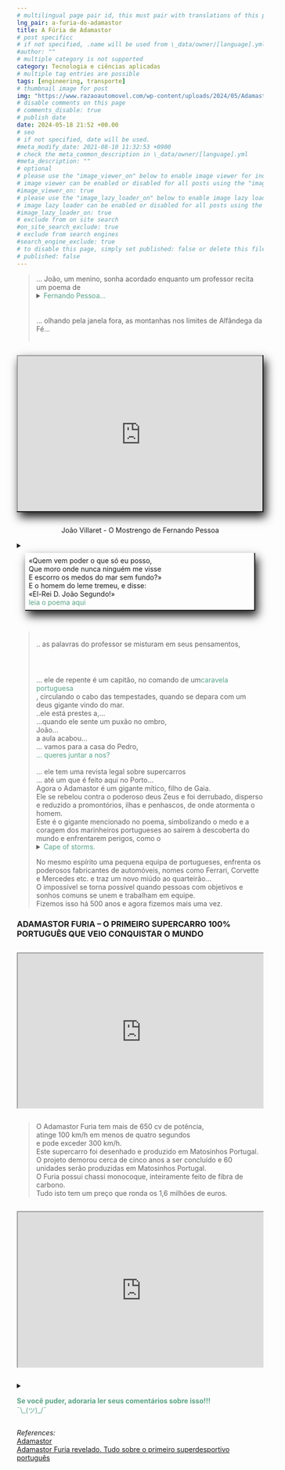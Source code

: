 ```yaml
---
# multilingual page pair id, this must pair with translations of this page. (This name must be unique)
lng_pair: a-furia-do-adamastor
title: A Fúria de Adamastor
# post specificc
# if not specified, .name will be used from \_data/owner/[language].yml
#author: ""
# multiple category is not supported
category: Tecnologia e ciências aplicadas
# multiple tag entries are possible
tags: [engineering, transporte]
# thumbnail image for post
img: "https://www.razaoautomovel.com/wp-content/uploads/2024/05/Adamastor-Furia-925x520.webp"
# disable comments on this page
# comments_disable: true
# publish date
date: 2024-05-18 21:52 +00.00
# seo
# if not specified, date will be used.
#meta_modify_date: 2021-08-10 11:32:53 +0900
# check the meta_common_description in \_data/owner/[language].yml
#meta_description: ""
# optional
# please use the "image_viewer_on" below to enable image viewer for individual pages or posts (\_posts/ or [language]/\_posts folders).
# image viewer can be enabled or disabled for all posts using the "image_viewer_posts: true" setting in \_data/conf/main.yml.
#image_viewer_on: true
# please use the "image_lazy_loader_on" below to enable image lazy loader for individual pages or posts (\_posts/ or [language]/\_posts folders).
# image lazy loader can be enabled or disabled for all posts using the "image_lazy_loader_posts: true" setting in \_data/conf/main.yml.
#image_lazy_loader_on: true
# exclude from on site search
#on_site_search_exclude: true
# exclude from search engines
#search_engine_exclude: true
# to disable this page, simply set published: false or delete this file
# published: false
---
```


<style>
    container{
              float:left;
			  width:100%;
			  margin-bottom: 10px;			                
             }
	image-container{
		width: 30%;
		float:left;
		border: hidden; 
		margin: 20px;
	}
	img{
		object-fit:contain;	  	
	}
    container-text{	
       /* width: 40%; 
        margin-left: 5px;*/
        display: block;
        margin-top: 20px; 
        padding-top: 1 px;
        /* border: solid 1px; */
	}

    ol{
        list-style-type: upper-roman;
        
    }

   /* used as <p class="vertical"></p> instead I can also use <blockquote> 
     or > in md
      */
    video-container{ 
    position: relative;
    padding-bottom: 56.25%;
    padding-top: 35px;
    height: 0;
    margin-bottom: 2em;
    overflow: hidden;
    border: solid 1px;
    }

    iframe{
       position: relative; 
       top: 0; 
       left: 0; 
       width: 100%;
        height: 100%
    }


	.vertical{
    border-left: 4px solid;
    border-right: 4px solid;
    border-radius: 25px;
    color: blue;
    background-color: #111111;
	margin;0 0 0 -3;
    padding:0 0 0 1em

  }
  vertical-text{
	color: #bbbbbb;
  
  font-family: cursive;
  }
    /* frames text in middle of page */
  framed-text{
    display:block;
    border:inset;
    width:90%;
    margin:0.5em auto 0.5em auto;
    padding:0.5em;
  }
    unframed-text{
    display:block;
    width:90%;
    margin:0.5em auto 0.5em auto;
    padding:0.5em;

  }

  .add-right-shadow {
    border-bottom:solid 2px;
    border-right:solid 2px;
    box-shadow:5px 10px 18px;
    margin-bottom:2em;
  }
/** on hover paragraph **/
  .my-p{
        display:inline;
        color:#5ba487;
  }
  .my-p:hover{
    text-decoration: underline;
    cursor:pointer;
  }

  /** Center an element **/
.center {
  display: block;
  margin-left: auto;
  margin-right: auto;
  }
 /** align element to the left **/
  .left{
  display: block;
  align:left
  margin: 1em;
  /*border:solid 1px; */
  }

  .container {
  width: 300px;
  height: 280px;
  position: relative;
  top: calc(50% - 140px);
  left: calc(50% - 150px);
}
.coffee-header {
  width: 100%;
  height: 80px;
  position: absolute;
  top: 0;
  left: 0;
  background-color: #ddcfcc;
  border-radius: 10px;
}
.coffee-header__buttons {
  width: 25px;
  height: 25px;
  position: absolute;
  top: 25px;
  background-color: #282323;
  border-radius: 50%;
}
.coffee-header__buttons::after {
  content: "";
  width: 8px;
  height: 8px;
  position: absolute;
  bottom: -8px;
  left: calc(50% - 4px);
  background-color: #615e5e;
}
.coffee-header__button-one {
  left: 15px;
}
.coffee-header__button-two {
  left: 50px;
}
.coffee-header__display {
  width: 50px;
  height: 50px;
  position: absolute;
  top: calc(50% - 25px);
  left: calc(50% - 25px);
  border-radius: 50%;
  background-color: #9acfc5;
  border: 5px solid #43beae;
  box-sizing: border-box;
}
.coffee-header__details {
  width: 8px;
  height: 20px;
  position: absolute;
  top: 10px;
  right: 10px;
  background-color: #9b9091;
  box-shadow: -12px 0 0 #9b9091, -24px 0 0 #9b9091;
}
.coffee-medium {
  width: 90%;
  height: 160px;
  position: absolute;
  top: 80px;
  left: calc(50% - 45%);
  background-color: #bcb0af;
}
.coffee-medium:before {
  content: "";
  width: 90%;
  height: 100px;
  background-color: #776f6e;
  position: absolute;
  bottom: 0;
  left: calc(50% - 45%);
  border-radius: 20px 20px 0 0;
}
.coffe-medium__exit {
  width: 60px;
  height: 20px;
  position: absolute;
  top: 0;
  left: calc(50% - 30px);
  background-color: #231f20;
}
.coffe-medium__exit::before {
  content: "";
  width: 50px;
  height: 20px;
  border-radius: 0 0 50% 50%;
  position: absolute;
  bottom: -20px;
  left: calc(50% - 25px);
  background-color: #231f20;
}
.coffe-medium__exit::after {
  content: "";
  width: 10px;
  height: 10px;
  position: absolute;
  bottom: -30px;
  left: calc(50% - 5px);
  background-color: #231f20;
}
.coffee-medium__arm {
  width: 70px;
  height: 20px;
  position: absolute;
  top: 15px;
  right: 25px;
  background-color: #231f20;
}
.coffee-medium__arm::before {
  content: "";
  width: 15px;
  height: 5px;
  position: absolute;
  top: 7px;
  left: -15px;
  background-color: #9e9495;
}
.coffee-medium__cup {
  width: 80px;
  height: 47px;
  position: absolute;
  bottom: 0;
  left: calc(50% - 40px);
  background-color: #FFF;
  border-radius: 0 0 70px 70px / 0 0 110px 110px;
}
.coffee-medium__cup::after {
  content: "";
  width: 20px;
  height: 20px;
  position: absolute;
  top: 6px;
  right: -13px;
  border: 5px solid #FFF;
  border-radius: 50%;
}
@keyframes liquid {
  0% {
    height: 0px;  
    opacity: 1;
  }
  5% {
    height: 0px;  
    opacity: 1;
  }
  20% {
    height: 62px;  
    opacity: 1;
  }
  95% {
    height: 62px;
    opacity: 1;
  }
  100% {
    height: 62px;
    opacity: 0;
  }
}
.coffee-medium__liquid {
  width: 6px;
  height: 63px;
  opacity: 0;
  position: absolute;
  top: 50px;
  left: calc(50% - 3px);
  background-color: #74372b;
  animation: liquid 4s 4s linear infinite;
}
.coffee-medium__smoke {
  width: 8px;
  height: 20px;
  position: absolute;  
  border-radius: 5px;
  background-color: #b3aeae;
}
@keyframes smokeOne {
  0% {
    bottom: 20px;
    opacity: 0;
  }
  40% {
    bottom: 50px;
    opacity: .5;
  }
  80% {
    bottom: 80px;
    opacity: .3;
  }
  100% {
    bottom: 80px;
    opacity: 0;
  }
}
@keyframes smokeTwo {
  0% {
    bottom: 40px;
    opacity: 0;
  }
  40% {
    bottom: 70px;
    opacity: .5;
  }
  80% {
    bottom: 80px;
    opacity: .3;
  }
  100% {
    bottom: 80px;
    opacity: 0;
  }
}
.coffee-medium__smoke-one {
  opacity: 0;
  bottom: 50px;
  left: 102px;
  animation: smokeOne 3s 4s linear infinite;
}
.coffee-medium__smoke-two {
  opacity: 0;
  bottom: 70px;
  left: 118px;
  animation: smokeTwo 3s 5s linear infinite;
}
.coffee-medium__smoke-three {
  opacity: 0;
  bottom: 65px;
  right: 118px;
  animation: smokeTwo 3s 6s linear infinite;
}
.coffee-medium__smoke-for {
  opacity: 0;
  bottom: 50px;
  right: 102px;
  animation: smokeOne 3s 5s linear infinite;
}
.coffee-footer {
  width: 95%;
  height: 15px;
  position: absolute;
  bottom: 25px;
  left: calc(50% - 47.5%);
  background-color: #41bdad;
  border-radius: 10px;
}
.coffee-footer::after {
  content: "";
  width: 106%;
  height: 26px;
  position: absolute;
  bottom: -25px;
  left: -8px;
  background-color: #000;
}

</style>

<blockquote>
... João, um menino, sonha acordado enquanto um professor recita um poema de <details style="display:inline"><summary><span class="my-p">Fernando Pessoa...</span></summary>
<framed-text>
Fernando António Nogueira Pessoa (13 de junho de 1888 - 30 de novembro de 1935) foi um poeta, escritor, crítico literário, tradutor, editor e filósofo português, descrito como uma das figuras literárias mais significativas do século XX e um dos maiores poetas do século XX. os portugueses.<br>
Ele também escreveu e traduziu do inglês e do francês.<br>
<a href="https://pt.wikipedia.org/wiki/Fernando_Pessoa">Fernando Pessoa</a>
</framed-text>
</details>
<br><br>
... olhando pela janela fora, as montanhas nos limites  de Alfândega da Fé...<br><br>
</blockquote>
<div class="add-right-shadow"
  style="position: relative;
    padding-bottom: 56.25%;
    padding-top: 35px;
    height: 0;
    margin-bottom: 2em;
    margin-top:2em;
    overflow: hidden;
  "
>
  <iframe
    style="position: absolute; top: 0; left: 0; width: 100%; height: 100%"
    src="https://www.youtube.com/embed/L5Ihd-ECpYM?si=1JYg0HVwtwoilo5K"
    title="YouTube video player"
    allowfullscreen
  >
  </iframe>
</div>
<p style="position: relative; text-align: center">João Villaret - O Mostrengo de Fernando Pessoa</p>
<details>
    <summary>    
    <unframed-text class="add-right-shadow">
    «Quem vem poder o que só eu posso,<br>
  Que moro onde nunca ninguém me visse<br>
  E escorro os medos do mar sem fundo?»<br>
  E o homem do leme tremeu, e disse:<br>
  «El-Rei D. João Segundo!»<br>
    <span class="my-p">leia o poema aqui</span>
    </unframed-text>     
    </summary>
    <framed-text>
    <p class="center">
    O MOSTRENGO<br>
<br>
O mostrengo que está no fim do mar<br>
Na noite de breu ergueu-se a voar;<br>
À roda da nau voou três vezes,<br>
Voou três vezes a chiar,<br>
E disse: «Quem é que ousou entrar<br>
Nas minhas cavernas que não desvendo,<br>
Meus tetos negros do fim do mundo?»<br>
E o homem do leme disse, tremendo:<br>
«El-Rei D. João Segundo!»<br>
<br>
«De quem são as velas onde me roço?<br>
De quem as quilhas que vejo e ouço?»<br>
Disse o mostrengo, e rodou três vezes,<br>
Três vezes rodou imundo e grosso,<br>
<br>
«Quem vem poder o que só eu posso,<br>
Que moro onde nunca ninguém me visse<br>
E escorro os medos do mar sem fundo?»<br>
E o homem do leme tremeu, e disse:<br>
«El-Rei D. João Segundo!»<br>
<br>
Três vezes do leme as mãos ergueu,<br>
Três vezes ao leme as reprendeu,<br>
E disse no fim de tremer três vezes:<br>
«Aqui ao leme sou mais do que eu:<br>
Sou um Povo que quer o mar que é teu;<br>
E mais que o mostrengo, que me a alma teme<br>
E roda nas trevas do fim do mundo;<br>
Manda a vontade, que me ata ao leme,<br>
De El-Rei D. João Segundo!»<br>
    <br>
    <a href = "https://ensina.rtp.pt/artigo/fernando-pessoa-o-mostrengo/">Fernando Pessoa</a>
    </p>
</framed-text>
</details>
<blockquote>
<br>
.. as palavras do professor se misturam em seus pensamentos,<br>
<img style="margin:2em" class="center" src="https://i1.sndcdn.com/artworks-1BOW0ZOkBHCP9N7R-BkH7qA-t500x500.jpg" alt="">
... ele de repente é um capitão, no comando de um<details style="display:inline"><summary class="my-p">caravela portuguesa</summary>
<framed-text>
A caravela é um pequeno veleiro manobrável usado no século XV pelos portugueses para explorar ao longo da costa oeste africana e no Oceano Atlântico e por Colombo nas suas expedições de exploração das Américas.<br> Eles usaram tanto as velas latinas como as quadradas e eram conhecidas pela sua agilidade e velocidade e pela capacidade de navegar a barlavento (bater) com as suas velas latinas.<br> As caravelas foram utilizadas pelos portugueses e espanhóis nas viagens de exploração durante os séculos XV e XVI, na Era dos Descobrimentos.<br>
<a href="https://pt.wikipedia.org/wiki/Caravela">Caravela</a>
</framed-text>
</details>, circulando o cabo das tempestades, quando se depara com um deus gigante vindo do mar.<br>
..ele está prestes a,...<br>
...quando ele sente um puxão no ombro,<br>
João... <br>
a aula acabou...<br>
... vamos para a casa do Pedro,<br>
<details style="display:inline"><summary class="my-p">... queres juntar a nos?</summary>
<framed-text>
  <div  style="margin:0.5em auto 0.5em auto;width:300px;height:280px;">
            <div class="container">
              <div class="coffee-header">
                <div class="coffee-header__buttons coffee-header__button-one"></div>
                <div class="coffee-header__buttons coffee-header__button-two"></div>
                <div class="coffee-header__display"></div>
                <div class="coffee-header__details"></div>
              </div>
              <div class="coffee-medium">
                <div class="coffe-medium__exit"></div>
                <div class="coffee-medium__arm"></div>
                <div class="coffee-medium__liquid"></div>
                <div class="coffee-medium__smoke coffee-medium__smoke-one"></div>
                <div class="coffee-medium__smoke coffee-medium__smoke-two"></div>
                <div class="coffee-medium__smoke coffee-medium__smoke-three"></div>
                <div class="coffee-medium__smoke coffee-medium__smoke-for"></div>
                <div class="coffee-medium__cup"></div>
              </div>
                <div class="coffee-footer"></div>
            </div>
        </div>
         <div class="image-container">
              <img src="https://i.stack.imgur.com/YIcbV.png" alt="menus">
            </div>
            <p style="margin-top:1em">
              <span style="color:#5ba487">Clique/toque no texto nesta cor para exibir uma seção oculta com mais informações</span><br>
              <span style="color:#3389de">Observe que você pode clicar/tocar no texto desta cor para direcioná-lo às referências</span><br>
              Você também pode alternar o esquema de cores no canto inferior esquerdo.<br>
              💡=tema claro<br>
              ☾ = tema escuro<br>
              Dependendo do tamanho da tela, pode ser necessário ativar o "menu Hambúrguer" para opção de parar.<br>
              Neste site você também pode optar por ler este blog em Ingles, selecione En [<strong>En</strong> Pt]<br>
              Agora, se você quiser ler este blog, ou um link que você abriu em outro idioma, basta selecionar traduzir no menu do seu navegador.<br>
              No Chrome é um menu "Kebab".<br>
            </p>
            <p>
            Então, você tomou seu café, relaxe e aproveite o blog.<br>
            ¯\_(ツ)_/¯<br>
            </p>
</framed-text>
</details>
<br>
... ele tem uma revista legal sobre supercarros<br>
... até um que é feito aqui no Porto...<br>
<h>
Agora o Adamastor é um gigante mítico, filho de Gaia.<br>
Ele se rebelou contra o poderoso deus Zeus e foi derrubado, disperso e reduzido a promontórios, ilhas e penhascos, de onde atormenta o homem.<br>
Este é o gigante mencionado no poema, simbolizando o medo e a coragem dos marinheiros portugueses ao saírem à descoberta do mundo e enfrentarem perigos, como o <details style="display:inline"><summary><span class="my-p">Cape of storms.</span></summary>
<framed-text>
Em 1486, Bartolomeu Diaz, um explorador português, descobriu o Cabo (o Cabo das Tempestades - assim chamado devido às condições do mar agitado e aos muitos naufrágios de navios na costa) durante as suas viagens. Vasco da Gama, de Portugal, contornou a Península em 1497.<br>
<a href="https://pt.wikipedia.org/wiki/Cabo_da_Boa_Esperan%C3%A7a">Cabo da Boa Esperança</a>
</framed-text>
</details>
<p>
No mesmo espírito uma pequena equipa de portugueses, enfrenta os poderosos fabricantes de automóveis, nomes como Ferrari, Corvette e Mercedes etc. e traz um novo miúdo ao quarteirão...<br>
<strong></strong>O impossível se torna possível quando pessoas com objetivos e sonhos comuns se unem e trabalham em equipe.<br>
Fizemos isso há 500 anos e agora fizemos mais uma vez.<br>
</p>
</blockquote>
<h3>ADAMASTOR FURIA – O PRIMEIRO SUPERCARRO 100% PORTUGUÊS QUE VEIO CONQUISTAR O MUNDO</h3>
<div
  style="position: relative;padding-bottom: 56.25%; padding-top: 35px;
    height: 0; margin-bottom: 2em;
    margin-top:2em;
    overflow: hidden;">
  <iframe
    style="position: absolute; top: 0; left: 0; width: 100%; height: 100%"
    src="https://www.dailymotion.com/embed/video/x8ykiu8?autoplay=1&loop=1&autopause=1muted=1"
    title="YouTube video player"
    allowfullscreen>
  </iframe>    
</div>
<blockquote>
O Adamastor Furia tem mais de 650 cv de potência,<br>
atinge 100 km/h em menos de quatro segundos<br>
e pode exceder 300 km/h.<br>
Este supercarro foi desenhado e produzido em Matosinhos Portugal.<br>
O projeto demorou cerca de cinco anos a ser concluído e 60 unidades serão produzidas em Matosinhos Portugal.<br>
O Furia possui chassi monocoque, inteiramente feito de fibra de carbono.<br>
Tudo isto tem um preço que ronda os 1,6 milhões de euros.<br>
</blockquote>
<div
  style="position: relative;padding-bottom: 56.25%; padding-top: 35px;
    height: 0; margin-bottom: 2em;
    margin-top:2em;
    overflow: hidden;">
  <iframe
    style="position: absolute; top: 0; left: 0; width: 100%; height: 100%"
    src="https://www.youtube.com/embed/lo9tpHNdM0k?si=hAVGHKafQJglfFeS"
    title="YouTube video player"
    allowfullscreen>
  </iframe>
  <p style="text-align=center">ADAMASTOR FURIA – O PRIMEIRO SUPERCARRO 100% PORTUGUÊS QUE VEIO CONQUISTAR O MUNDO</p>
</div>
<details>
        <summary>
        <p>
        <div class="my-p">
         <strong>Se você puder, adoraria ler seus comentários sobre isso!!!</strong><br>
        ¯\_(ツ)_/¯<br>
        </div>        
        </p>
        </summary>
        <p>
        Use <strong>DISQUS</strong> na parte inferior de cada blog para postar comentários.<br>
        Dessa forma, serei notificado quando você adicionar um comentário, etc.<br>
        É gratuito e fácil de usar, basta criar uma conta se for um novo usuário.<br>
        </p>
</details>
<p>
<i>References:</i><br>
<a href="https://www.adamastor.com.pt/home">Adamastor</a><br>
<a href="https://www.razaoautomovel.com/noticias/apresentacao-adamastor-furia-primeiro-superdesportivo-portugues/">Adamastor Furia revelado. Tudo sobre o primeiro superdesportivo português</a><br>
</p>

